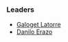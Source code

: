 ### Leaders
* [Galoget Latorre](mailto:galoget.latorre@owasp.org)
* [Danilo Erazo](mailto:danilo.erazo@owasp.org)
